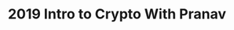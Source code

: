 ---
credit:
- Pranav Goel
featured: false
recording: ''
slides: 2019_intro_to_crypto_with_pranav.pdf
tags:
- Cryptography
- XOR encryption
- RSA encryption
time_close: ''
time_start: 2019-10-11T02:15:00.000000Z
title: 2019 Intro to Crypto With Pranav
week_number: 10
---